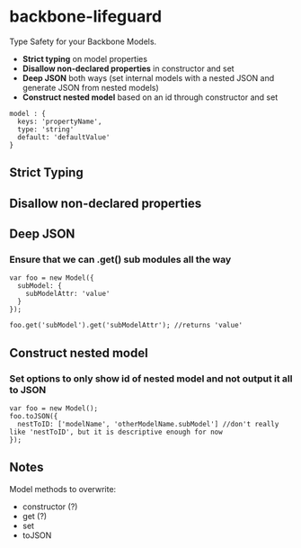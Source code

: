 backbone-lifeguard
==================

Type Safety for your Backbone Models.

* **Strict typing** on model properties
* **Disallow non-declared properties** in constructor and set
* **Deep JSON** both ways (set internal models with a nested JSON and generate JSON from nested models)
* **Construct nested model** based on an id through constructor and set

```
model : {
  keys: 'propertyName',
  type: 'string'
  default: 'defaultValue'
}
```

## Strict Typing

## Disallow non-declared properties

## Deep JSON

### Ensure that we can .get() sub modules all the way

```
var foo = new Model({
  subModel: {
    subModelAttr: 'value' 
  }
});

foo.get('subModel').get('subModelAttr'); //returns 'value'
```

## Construct nested model

### Set options to only show id of nested model and not output it all to JSON

```
var foo = new Model();
foo.toJSON({
  nestToID: ['modelName', 'otherModelName.subModel'] //don't really like 'nestToID', but it is descriptive enough for now 
});
```

## Notes

Model methods to overwrite:

* constructor (?)
* get (?)
* set
* toJSON





